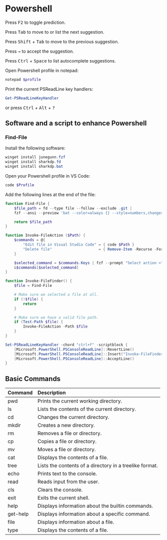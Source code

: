 # Powershell

Press <kbd>F2</kbd> to toggle prediction.  

Press <kbd>Tab</kbd> to move to or list the next suggestion.  

Press <kbd>Shift</kbd> + <kbd>Tab</kbd> to move to the previous suggestion.  

Press <kbd>→</kbd> to accept the suggestion.  

Press <kbd>Ctrl</kbd> + <kbd>Space</kbd> to list autocomplete suggestions.

Open Powershell profile in notepad:  

```Powershell
notepad $profile   
```

Print the current PSReadLine key handlers:

```Powershell  
Get-PSReadLineKeyHandler
```

or press <kbd>Ctrl</kbd> + <kbd>Alt</kbd> + <kbd>?</kbd>  

## Software and a script to enhance Powershell

### Find-File

Install the following software:

```Powershell
winget install junegunn.fzf
winget install sharkdp.fd
winget install sharkdp.bat
```

Open your Powershell profile in VS Code:

```Powershell
code $Profile 
```

Add the following lines at the end of the file:

```Powershell
function Find-File {
    $file_path = fd --type file --follow --exclude .git | 
    fzf --ansi --preview 'bat --color=always {} --style=numbers,changes'

    return $file_path
}

function Invoke-FileAction ($Path) {
    $commands = @{
        "Edit file in Visual Studio Code" = { code $Path }
        "Delete file"                     = { Remove-Item -Recurse -Force $Path }
    }

    $selected_command = $commands.Keys | fzf --prompt "Select action >"
    &$commands[$selected_command]
}

function Invoke-FileFinder() {
    $file = Find-File

    # Make sure we selected a file at all.
    if (!$file) {
        return
    }

    # Make sure we have a valid file path.
    if (Test-Path $file) {
        Invoke-FileAction -Path $file
    }
}

Set-PSReadLineKeyHandler -chord "ctrl+f" -scriptblock {
    [Microsoft.PowerShell.PSConsoleReadLine]::RevertLine()
    [Microsoft.PowerShell.PSConsoleReadLine]::Insert("Invoke-FileFinder")
    [Microsoft.PowerShell.PSConsoleReadLine]::AcceptLine()
}
```

## Basic Commands

|Command|Description|  
|:---|:---|
|pwd | Prints the current working directory.  |  
|ls  |Lists the contents of the current directory.  |  
|cd  |Changes the current directory.  |  
|mkdir|  Creates a new directory.  |  
|rm  |Removes a file or directory.  |  
|cp  |Copies a file or directory.  |  
|mv  |Moves a file or directory.  |  
|cat | Displays the contents of a file.  |  
|tree | Lists the contents of a directory in a treelike format. |  
|echo | Prints text to the console.  |  
|read | Reads input from the user.  |  
|cls | Clears the console.|  
|exit | Exits the current shell.  |  
|help | Displays information about the builtin commands.  |  
|get-help|  Displays information about a specific command.  |  
|file | Displays information about a file.  |  
|type | Displays the contents of a file.  |  

